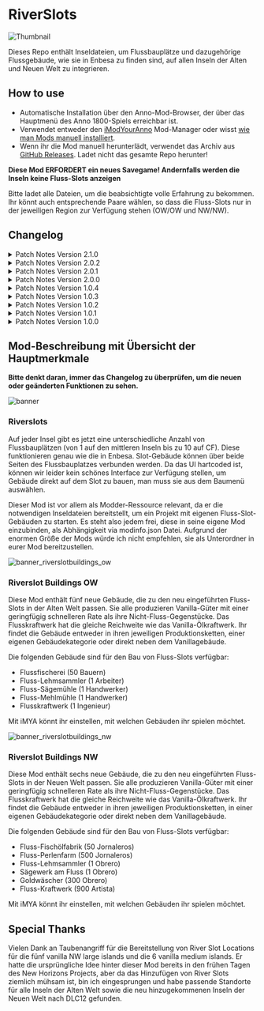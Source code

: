 # RiverSlots

![Thumbnail](docs/Thumbnail_169.png)

Dieses Repo enthält Inseldateien, um Flussbauplätze und dazugehörige Flussgebäude, wie sie in Enbesa zu finden sind, auf allen Inseln der Alten und Neuen Welt zu integrieren.

## How to use

- Automatische Installation über den Anno-Mod-Browser, der über das Hauptmenü des Anno 1800-Spiels erreichbar ist.
- Verwendet entweder den [iModYourAnno](https://github.com/anno-mods/iModYourAnno/releases) Mod-Manager oder wisst [wie man Mods manuell installiert](https://github.com/jakobharder/anno1800-mod-loader#mods).
- Wenn ihr die Mod manuell herunterlädt, verwendet das Archiv aus [GitHub Releases](https://github.com/Taludas/RiverSlots/releases). Ladet nicht das gesamte Repo herunter!

**Diese Mod ERFORDERT ein neues Savegame! Andernfalls werden die Inseln keine Fluss-Slots anzeigen**

Bitte ladet alle Dateien, um die beabsichtigte volle Erfahrung zu bekommen. Ihr könnt auch entsprechende Paare wählen,  so dass die Fluss-Slots nur in der jeweiligen Region zur Verfügung stehen (OW/OW und NW/NW).

## Changelog
<details>
    <summary>Patch Notes Version 2.1.0</summary>

*  Neue Features:
   *  neue Alte Welt Fluss-Quarzgrube und neue OW Flusspapiermühle
   *  Aktualisierung auf die neueste Version der gemeinsamen Mod Pools and Definitions

* Fixes:
  * Behebung von Problemen mit bestimmten Loca-Dateien im NW- und OW-Gebäudemod
  * Behebung von Problemen mit doppelten Itemeffekt-Zielen für "alle Flusskraftwerke" und "alle Flusssägewerke"

</details>

<details>
    <summary>Patch Notes Version 2.0.2</summary>

*  Additions:
   * neue koreanische Übersetzung von modpark817

* Fixes:
  * Behebung eines Problems, bei dem der Versuch, [Shared] NW Riverslots (Taludas) in iMYA zu tweaken in einem CTD endet, Auslöser war ein unsichtbares Leerzeichen hinter dem Ordner-Namen.

</details>

<details>
    <summary>Patch Notes Version 2.0.1</summary>

*  Neues Feature:
   *  neue polnische Übersetzung von Domi812

* Fixes:
  * Behebung eines Problems, bei dem der NW-Lehm-Sammler die falsche Arbeitskraft verwendet. Jetzt verwendet er Obrera wie die Vanille-Lehmgrube und in Übereinstimmung mit dem angezeigten Porträt.

</details>

<details>
    <summary>Patch Notes Version 2.0.0</summary>

*  Neues Feature:
   - Anpassungen an Loader11 mit GU18. Durch neue Funktionen im Modloader konnte ich die Dateigröße der Shared Riverslots Mods drastisch reduzieren. Dies ermöglicht eine einfachere Handhabung der Mods bei der Installation und Wartung. Außerdem wurde ein bekanntes Problem behoben, bei dem die Riverslots-Mod mit bestimmten Kartenmods inkompatibel sein konnte. Seid jedoch gewarnt, wenn jemand anderes die neue Funktion zum Ersetzen von Inseldateien verwendet und diese Mod nach meiner lädt, werden die Flussschlitze möglicherweise auf den betreffenden Inseln nicht erzeugt.

</details>
<details>
    <summary>Patch Notes Version 1.0.4</summary>

* Hotfix:
   - Aufgrund von Anpassungen an die neuen Features von iModYourAnno v0.5 wurde die Lehmschöpferei irrtümlich aus der Mod entfernt (war nicht über das Build-Menü baubar oder gesperrt, wenn er mit der Produktionskettenversion verwendet wurde). Dieser Hotfix behebt das Problem. Um 100% sicher zu sein, dass nach dem Update alles wie gewohnt funktioniert, stellt sicher, dass ihr iMYA geschlossen habt. Dann löscht die alten Mod-Dateien aus /mods. Geht in den Ordner Anno 1800/.imya/tweaks und löscht die beiden .json-Dateien, die nach diesen Mods benannt sind. Installiert dann die neue Version und öffnet iMYA. Ladet einen Spielstand von vor dem Update auf die gestrige Version! (Tester berichten, dass diese Schritte nicht immer notwendig sind!)

</details>
<details>
    <summary>Patch Notes Version 1.0.3</summary>

* Anpassungen
   - Banner für die Gebäude-Mods hinzugefügt.
   - Anpassungen für alle Mods an die neuen Features von iModYourAnno v0.5 (neue Bilder, Standardoptionen werden automatisch im Tweaking Tab umgeschaltet). ***WARNUNG***: Passt eure Tweaking-Optionen in iMYA an, bevor ihr weiterspielt, da diese nach dem Update auf v0.5 verloren gehen!

</details>
<details>
    <summary>Patch Notes Version 1.0.2</summary>

* Hotfix für viele kleine Bugs:
  - Behebt das Problem, bei dem die Wassermühle für Mehl nicht im Baumenü für Kekse erscheint.
  - Behebt das Problem, dass die KI-Gegner auf Bauern-Stufe hängen bleiben, weil sie die Flusssägemühle bauen wollen, aber nicht können, da sie erst bei Handwerkern freigeschaltet wird.
  - Hinzufügen mehrerer Inkompatibilitäten: Include NorthernRiversRemoved, MapSeeds Patch3, da sie Inseln mit Flussbauplätzen entfernen/verändern.
  - Fügt Kompatibilät mit Jakobs Alternative Needs hinzu, sodass die Gemüsefarm im Baumenü für Fisch wieder erscheint.
</details>
<details>
    <summary>Patch Notes Version 1.0.1</summary>

* Neues Feature:
    - Getrenntes Bau-Menü für Fluss-Gebäude in OW und NW (OW: Ende des Bauern-Menüs und Anfang des Verbrauchsgüter-Menüs, NW: nach Lagerhaus im Jornalero-Menü und Anfang des Verbrauchsgüter-Menüs)
    - Deutsches Readme

* Hotfix für viele kleine Bugs:
  - Fluss-Sägemühlen in OW und NW werden nun korrekt mit 1 Farmer/1 Jornalero aufgedeckt
  - Behebt das Problem des doppelten Bau-Menü-Eintrags für alle Gebäude aufgrund des Updates auf GU17.1, behebt die Bedingungen, unter denen der Fallback-Eintrag im Menü erscheint
  - Korrektur der fehlenden Übersetzung für River Sawmill NW in der deutschen Lokalisierung
  - Behebung von Grafikproblemen bei Clay Collector OW/NW (Feedbackunit mit AdapttoTerrainHeight clippt durch Mesh, Cutout Mesh sichtbar bei DX12)
  - Behebung von Grafikproblemen bei Goldwäscher (Cutout-Mesh bei DX12 sichtbar)
  - Behebung von Grafikproblemen bei River Fishery und River Fishoil Factory (fehlende Props und falsche Laufsequenz bei Walking Fisher)
</details>
<details>
    <summary>Patch Notes Version 1.0.0</summary>

* Erstveröffentlichung
    - Flussbauplätze für Alte und Neue Welt
    - Erste Fluss-Gebäude für die Alte und Neue Welt hinzugefügt
        - OW: Fluss-Fischerei, Fluss-Tonsammler, Fluss-Sägemühle, Fluss-Mehlmühle, Fluss-Kraftwerk
        - NW: Fluss-Fischölfabrik, Fluss-Perlenfarm, Fluss-Tonsammler, Fluss-Sägewerk, Goldwäscher, Fluss-Kraftwerk
</details>

## Mod-Beschreibung mit Übersicht der Hauptmerkmale
**Bitte denkt daran, immer das Changelog zu überprüfen, um die neuen oder geänderten Funktionen zu sehen.**

![banner](docs/banner.png)
### Riverslots
Auf jeder Insel gibt es jetzt eine unterschiedliche Anzahl von Flussbauplätzen (von 1 auf den mittleren Inseln bis zu 10 auf CF). Diese funktionieren genau wie die in Enbesa. Slot-Gebäude können über beide Seiten des Flussbauplatzes verbunden werden. Da das UI hartcoded ist, können wir leider kein schönes Interface zur Verfügung stellen, um Gebäude direkt auf dem Slot zu bauen, man muss sie aus dem Baumenü auswählen.

Dieser Mod ist vor allem als Modder-Ressource relevant, da er die notwendigen Inseldateien bereitstellt, um ein Projekt mit eigenen Fluss-Slot-Gebäuden zu starten. Es steht also jedem frei, diese in seine eigene Mod einzubinden, als Abhängigkeit via modinfo.json Datei. Aufgrund der enormen Größe der Mods würde ich nicht empfehlen, sie als Unterordner in eurer Mod bereitzustellen.

![banner_riverslotbuildings_ow](docs/banner_riverslotbuildings_ow.png)
### Riverslot Buildings OW
Diese Mod enthält fünf neue Gebäude, die zu den neu eingeführten Fluss-Slots in der Alten Welt passen. Sie alle produzieren Vanilla-Güter mit einer geringfügig schnelleren Rate als ihre Nicht-Fluss-Gegenstücke. Das Flusskraftwerk hat die gleiche Reichweite wie das Vanilla-Ölkraftwerk. Ihr findet die Gebäude entweder in ihren jeweiligen Produktionsketten, einer eigenen Gebäudekategorie oder direkt neben dem Vanillagebäude.

Die folgenden Gebäude sind für den Bau von Fluss-Slots verfügbar:
- Flussfischerei (50 Bauern)
- Fluss-Lehmsammler (1 Arbeiter)
- Fluss-Sägemühle (1 Handwerker)
- Fluss-Mehlmühle (1 Handwerker)
- Flusskraftwerk (1 Ingenieur)

Mit iMYA könnt ihr einstellen, mit welchen Gebäuden ihr spielen möchtet.

![banner_riverslotbuildings_nw](docs/banner_riverslotbuildings_nw.png)
### Riverslot Buildings NW
Diese Mod enthält sechs neue Gebäude, die zu den neu eingeführten Fluss-Slots in der Neuen Welt passen. Sie alle produzieren Vanilla-Güter mit einer geringfügig schnelleren Rate als ihre Nicht-Fluss-Gegenstücke. Das Flusskraftwerk hat die gleiche Reichweite wie das Vanilla-Ölkraftwerk. Ihr findet die Gebäude entweder in ihren jeweiligen Produktionsketten, in einer eigenen Gebäudekategorie oder direkt neben dem Vanillagebäude.

Die folgenden Gebäude sind für den Bau von Fluss-Slots verfügbar:
- Fluss-Fischölfabrik (50 Jornaleros)
- Fluss-Perlenfarm (500 Jornaleros)
- Fluss-Lehmsammler (1 Obrero)
- Sägewerk am Fluss (1 Obrero)
- Goldwäscher (300 Obrero)
- Fluss-Kraftwerk (900 Artista)

Mit iMYA könnt ihr einstellen, mit welchen Gebäuden ihr spielen möchtet.

## Special Thanks
Vielen Dank an Taubenangriff für die Bereitstellung von River Slot Locations für die fünf vanilla NW large islands und die 6 vanilla medium islands. Er hatte die ursprüngliche Idee hinter dieser Mod bereits in den frühen Tagen des New Horizons Projects, aber da das Hinzufügen von River Slots ziemlich mühsam ist, bin ich eingesprungen und habe passende Standorte für alle Inseln der Alten Welt sowie die neu hinzugekommenen Inseln der Neuen Welt nach DLC12 gefunden.